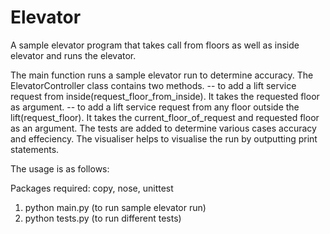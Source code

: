 # Elevator
A sample elevator program that takes call from floors as well as inside elevator and runs the elevator.

The main function runs a sample elevator run to determine accuracy.
The ElevatorController class contains two methods.
  -- to add a lift service request from inside(request_floor_from_inside). It takes the requested floor as argument.
  -- to add a lift service request from any floor outside the lift(request_floor). It takes the current_floor_of_request and requested floor as an argument.
The tests are added to determine various cases accuracy and effeciency.
The visualiser helps to visualise the run by outputting print statements.

The usage is as follows:

Packages required:
copy, nose, unittest

1. python main.py (to run sample elevator run)
2. python tests.py (to run different tests)

